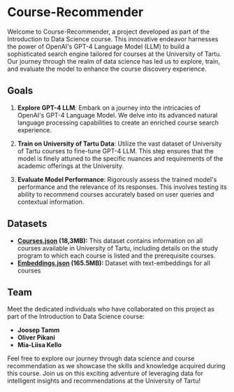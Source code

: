 # Course-Recommender

Welcome to Course-Recommender, a project developed as part of the Introduction to Data Science course. This innovative endeavor harnesses the power of OpenAI's GPT-4 Language Model (LLM) to build a sophisticated search engine tailored for courses at the University of Tartu. Our journey through the realm of data science has led us to explore, train, and evaluate the model to enhance the course discovery experience.

## Goals

1. **Explore GPT-4 LLM**: Embark on a journey into the intricacies of OpenAI's GPT-4 Language Model. We delve into its advanced natural language processing capabilities to create an enriched course search experience.

2. **Train on University of Tartu Data**: Utilize the vast dataset of University of Tartu courses to fine-tune GPT-4 LLM. This step ensures that the model is finely attuned to the specific nuances and requirements of the academic offerings at the University.

3. **Evaluate Model Performance**: Rigorously assess the trained model's performance and the relevance of its responses. This involves testing its ability to recommend courses accurately based on user queries and contextual information.

## Datasets

- **[Courses.json](data/Courses_FULL.json) (18,3MB):** This dataset contains information on all courses available in University of Tartu, including details on the study program to which each course is listed and the prerequisite courses.
- **[Embeddings.json](data/embeddings.json) (165.5MB):** Dataset with text-embeddings for all courses

## Team

Meet the dedicated individuals who have collaborated on this project as part of the Introduction to Data Science course:

- **Joosep Tamm**
- **Oliver Pikani**
- **Mia-Liisa Kello**

Feel free to explore our journey through data science and course recommendation as we showcase the skills and knowledge acquired during this course. Join us on this exciting adventure of leveraging data for intelligent insights and recommendations at the University of Tartu!
